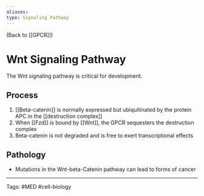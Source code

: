 ```yaml
---
aliases: 
type: Signaling Pathway
---
```


(Back to [[GPCR]])

# Wnt Signaling Pathway

The Wnt signaling pathway is critical for development.
## Process
1. [[Beta-catenin]] is normally expressed but ubiquitinated by the protein APC in the [[destruction complex]]
2. When [[Fzd]] is bound by [[Wnt]], the GPCR sequesters the destruction complex
3. Beta-catenin is not degraded and is free to exert transcriptional effects
## Pathology
- Mutations in the Wnt-beta-Catenin pathway can lead to forms of cancer

---
Tags: #MED #cell-biology 